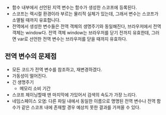 - 함수 내부에서 선언된 지역 변수는 함수가 생성한 스코프에 등록된다.
- 스코프는 렉시컬 환경이라 부르는 물리적 실체가 있는데, 그래서 변수는 스코프가 소멸될 때까지 유효합니다.
- 전역에서 생성한 변수들은 전역 객체의 생명주기와 동일해진다, 브라우저에서 전역 객체는 window다. 전역 객체 window는 브라우저를 닫기 전까지 유효한데, 그러면 var로 선언한 전역 변수는 브라우저를 닫을 때까지 유효하다.

## 전역 변수의 문제점
- 모든 코드가 전역 변수를 참조하고, 재변경하겠다.
- 가동성이 떨어진다.
- 긴 생명주기
  - 메모리 소비 기간
- 스코프 체이닝할때 맨 마지막에 가있어서 검색의 속도가 가장 느리다. 
- 네임스페이스 오염: 다른 파일 내에서 동일한 이름으로 명명된 전역 변수나 전역 함수가 같은 스코프 내에 존재할 경우 예상치 못한 결과를 가져올 수 있다.

